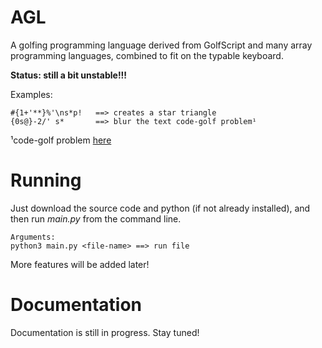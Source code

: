 # AGL
A golfing programming language derived from GolfScript and many array programming languages, combined to fit on the typable keyboard. 

**Status: still a bit unstable!!!**

Examples:
```
#{1+'**}%'\ns*p!   ==> creates a star triangle
{0s@}-2/' s*       ==> blur the text code-golf problem¹
```
¹code-golf problem [here](https://codegolf.stackexchange.com/questions/203893/bl-lu-ur-rr-ry-yv-vi-is-si-io-on-blur-the-text/278020#278020)

# Running
Just download the source code and python (if not already installed), and then run *main.py* from the command line.
```
Arguments:
python3 main.py <file-name> ==> run file
```
More features will be added later!

# Documentation
Documentation is still in progress. Stay tuned!
